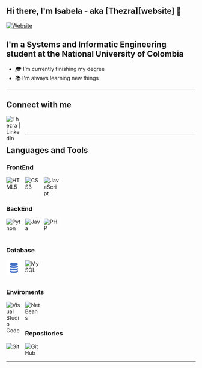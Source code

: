 ## Hi there, I'm Isabela - aka [Thezra][website] 👋

[![Website](https://img.shields.io/website?label=Thezra.com&style=for-the-badge&url=https%3A%2F%2FThezra.com)](https://Thezra.com)

## I'm a Systems and Informatic Engineering student at the National University of Colombia

- 🎓 I’m currently finishing my degree
- 📚 I'm always learning new things

---
## **Connect with me**


<!-- [<img align="left" style="padding-right:10px;" alt="Thezra.com" width="40px" src="https://raw.githubusercontent.com/Thezra/Logos/main/WebPage.png?token=AHWSCKVTYY6M2TS32H5C67LBAM2OU" />][website] -->
[<img align="left" style="padding-right:10px;" alt="Thezra | LinkedIn" width="40px" src="https://cdn.jsdelivr.net/npm/simple-icons@v3/icons/linkedin.svg" />](linkedin)
<br />
<br />

---

## **Languages and Tools**

### **FrontEnd**

<img align="left" style="padding-right:10px;" alt="HTML5" width="40px" src="https://raw.githubusercontent.com/Thezra/Logos/main/html.png?token=AHWSCKR3WQ5CBKPMFVSCH7DBAM2PG" />
<img align="left" style="padding-right:10px;" alt="CSS3" width="40px" src="https://raw.githubusercontent.com/Thezra/Logos/main/css.png?token=AHWSCKRZ2HT34ER2VFLUDUDBAM2O6" />
<img align="left" style="padding-right:10px;" alt="JavaScript" width="40px" src="https://raw.githubusercontent.com/Thezra/Logos/main/JS.png?token=AHWSCKQ5IMBYWPAVZEDV5LLBAM2KO" />

<br />
<br />
<br />

### **BackEnd**

<img align="left" style="padding-right:10px;" alt="Python" width="40px" src="https://raw.githubusercontent.com/Thezra/Logos/main/Python.png?token=AHWSCKWQDU5FQDQRM6S6HXLBAM2ME" />
<img align="left" style="padding-right:10px;" alt="Java" width="40px" src="https://raw.githubusercontent.com/Thezra/Logos/main/Java.png?token=AHWSCKQPARZ4NGQGV2HPXGTBAM2K2" />
<img align="left" style="padding-right:10px;" alt="PHP" width="40px" src="https://raw.githubusercontent.com/Thezra/Logos/main/PHP.png?token=AHWSCKRCTOVQFTOQKTJBGQ3BAM4BI" />

<br />
<br />
<br />

### **Database**

<img align="left" style="padding-right:10px;" alt="SQL" width="40px" src="https://raw.githubusercontent.com/github/explore/80688e429a7d4ef2fca1e82350fe8e3517d3494d/topics/sql/sql.png" />
<img align="left" style="padding-right:10px;" alt="MySQL" width="40px" src="https://raw.githubusercontent.com/Thezra/Logos/main/MySQL.png?token=AHWSCKTYHXKVSGVSOHY6CJTBAM4PC" />

<br />
<br />
<br />

### **Enviroments**

<img align="left" style="padding-right:10px;" alt="Visual Studio Code" width="40px" src="https://raw.githubusercontent.com/Thezra/Logos/main/VisualStudioCode.png?token=AHWSCKWCG266AVCFECSZNG3BAM2OI" />
<img align="left" style="padding-right:10px;" alt="NetBeans" width="40px" src="https://raw.githubusercontent.com/Thezra/Logos/main/NetBeans.png?token=AHWSCKRQ63P5CC5BMT624XDBAM2LO" />

<br />
<br />
<br />

### **Repositories**

<img align="left" style="padding-right:10px;" alt="Git" width="40px" src="https://raw.githubusercontent.com/Thezra/Logos/main/Git.png?token=AHWSCKQKFTJBPU5BR2USVTTBAM4AQ" />
<img align="left" style="padding-right:10px;" alt="GitHub" width="40px" src="https://raw.githubusercontent.com/Thezra/Logos/main/GitHub.png?token=AHWSCKTH53GFI5G7RCW3FUDBAM4BA" />

<!-- <img align="left" alt="Node.js" width="40px" src="https://raw.githubusercontent.com/github/explore/80688e429a7d4ef2fca1e82350fe8e3517d3494d/topics/nodejs/nodejs.png" />
<img align="left" alt="MongoDB" width="40px" src="https://raw.githubusercontent.com/github/explore/80688e429a7d4ef2fca1e82350fe8e3517d3494d/topics/mongodb/mongodb.png" />
<img align="left" alt="React" width="40px" src="https://raw.githubusercontent.com/github/explore/80688e429a7d4ef2fca1e82350fe8e3517d3494d/topics/react/react.png" />

<img align="left" alt="Gatsby" width="40px" src="https://raw.githubusercontent.com/github/explore/e94815998e4e0713912fed477a1f346ec04c3da2/topics/gatsby/gatsby.png" />
<img align="left" alt="GraphQL" width="40px" src="https://raw.githubusercontent.com/github/explore/80688e429a7d4ef2fca1e82350fe8e3517d3494d/topics/graphql/graphql.png" />
<img align="left" alt="Deno" width="40px" src="https://raw.githubusercontent.com/github/explore/361e2821e2dea67711cde99c9c40ed357061cf27/topics/deno/deno.png" />
<img align="left" alt="Sass" width="40px" src="https://raw.githubusercontent.com/github/explore/80688e429a7d4ef2fca1e82350fe8e3517d3494d/topics/sass/sass.png" /> -->

<br />
<br />

---
<!-- ## **Projects**
- Aquí pondría mis proyectos... ¡¡SI TUVIERA ALGUNO!!

---

[website]: https://Thezra.com
[linkedin]: https://www.linkedin.com/in/isabela-lujan-jaramillo-012212197/ -->